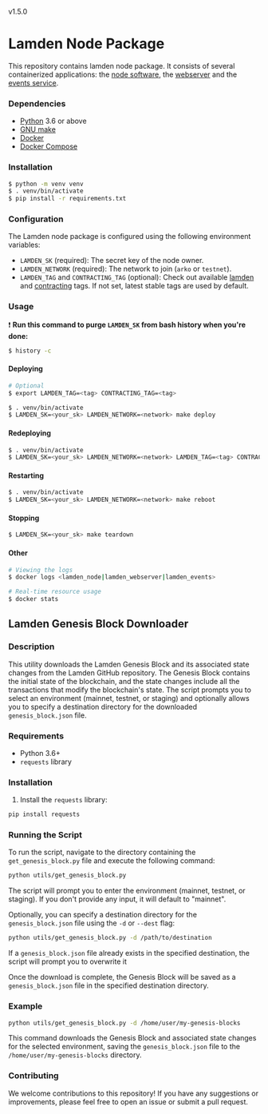v1.5.0

# Lamden Node Package
This repository contains lamden node package. It consists of several containerized applications: the [node software](https://github.com/Lamden/lamden), the [webserver](https://github.com/Lamden/lamden/blob/master/lamden/nodes/masternode/webserver.py) and the [events service](https://github.com/Lamden/lamden/blob/master/lamden/nodes/events.py).

### Dependencies
- [Python](https://www.python.org/) 3.6 or above
- [GNU make](https://www.gnu.org/software/make/)
- [Docker](https://docs.docker.com/get-docker/)
- [Docker Compose](https://docs.docker.com/compose/install/)

### Installation
```bash
$ python -m venv venv
$ . venv/bin/activate
$ pip install -r requirements.txt
```

### Configuration
The Lamden node package is configured using the following environment variables:
- `LAMDEN_SK` (required): The secret key of the node owner.
- `LAMDEN_NETWORK` (required): The network to join (`arko` or `testnet`).
- `LAMDEN_TAG` and `CONTRACTING_TAG` (optional): Check out available [lamden](https://github.com/Lamden/lamden/tags) and [contracting](https://github.com/Lamden/contracting/tags) tags. If not set, latest stable tags are used by default.

### Usage
:exclamation: **Run this command to purge `LAMDEN_SK` from bash history when you're done:**
```bash
$ history -c
```

#### Deploying
```bash
# Optional
$ export LAMDEN_TAG=<tag> CONTRACTING_TAG=<tag>

$ . venv/bin/activate
$ LAMDEN_SK=<your_sk> LAMDEN_NETWORK=<network> make deploy
```

#### Redeploying
```bash
$ . venv/bin/activate
$ LAMDEN_SK=<your_sk> LAMDEN_NETWORK=<network> LAMDEN_TAG=<tag> CONTRACTING_TAG=<tag> make redeploy
```

#### Restarting
```bash
$ . venv/bin/activate
$ LAMDEN_SK=<your_sk> LAMDEN_NETWORK=<network> make reboot
```

#### Stopping
```bash
$ LAMDEN_SK=<your_sk> make teardown
```

#### Other
```bash
# Viewing the logs
$ docker logs <lamden_node|lamden_webserver|lamden_events>

# Real-time resource usage
$ docker stats
```

## Lamden Genesis Block Downloader

### Description

This utility downloads the Lamden Genesis Block and its associated state changes from the Lamden GitHub repository. The Genesis Block contains the initial state of the blockchain, and the state changes include all the transactions that modify the blockchain's state. The script prompts you to select an environment (mainnet, testnet, or staging) and optionally allows you to specify a destination directory for the downloaded `genesis_block.json` file.

### Requirements

- Python 3.6+
- `requests` library

### Installation

1. Install the `requests` library:

```bash
pip install requests
```

### Running the Script
To run the script, navigate to the directory containing the `get_genesis_block.py` file and execute the following command:

```bash
python utils/get_genesis_block.py
```

The script will prompt you to enter the environment (mainnet, testnet, or staging). If you don't provide any input, it will default to "mainnet".

Optionally, you can specify a destination directory for the `genesis_block.json` file using the `-d` or `--dest` flag:

```bash
python utils/get_genesis_block.py -d /path/to/destination
```

If a `genesis_block.json` file already exists in the specified destination, the script will prompt you to overwrite it

Once the download is complete, the Genesis Block will be saved as a `genesis_block.json` file in the specified destination directory.

### Example
```bash
python utils/get_genesis_block.py -d /home/user/my-genesis-blocks
```

This command downloads the Genesis Block and associated state changes for the selected environment, saving the `genesis_block.json` file to the `/home/user/my-genesis-blocks` directory.

### Contributing
We welcome contributions to this repository! If you have any suggestions or improvements, please feel free to open an issue or submit a pull request.

